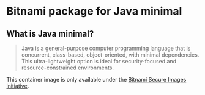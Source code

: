 # Bitnami package for Java minimal

## What is Java minimal?

> Java is a general-purpose computer programming language that is concurrent, class-based, object-oriented, with minimal dependencies. This ultra-lightweight option is ideal for security-focused and resource-constrained environments.

This container image is only available under the [Bitnami Secure Images initiative](https://news.broadcom.com/app-dev/broadcom-introduces-bitnami-secure-images-for-production-ready-containerized-applications).